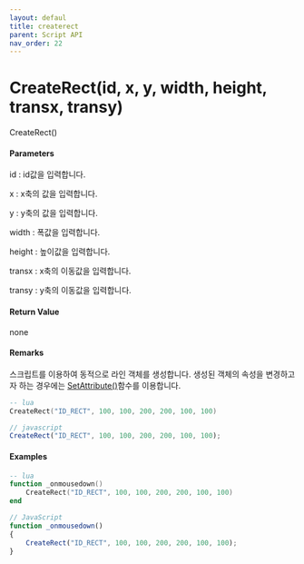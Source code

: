 ```yaml
---
layout: defaul
title: createrect
parent: Script API
nav_order: 22
---
```

# CreateRect\(id, x, y, width, height, transx, transy\)

CreateRect\(\)

#### Parameters

id : id값을 입력합니다.

x : x축의 값을 입력합니다.

y : y축의 값을 입력합니다.

width : 폭값을 입력합니다.

height : 높이값을 입력합니다.

transx : x축의 이동값을 입력합니다.

transy : y축의 이동값을 입력합니다.

#### Return Value

none

#### Remarks

스크립트를 이용하여 동적으로 라인 객체를 생성합니다. 생성된 객체의 속성을 변경하고자 하는 경우에는 [SetAttribute\(\)](https://expnuni.gitbooks.io/enuspace/content/ScriptAPI/SetAttribute.html)함수를 이용합니다.

```lua
-- lua
CreateRect("ID_RECT", 100, 100, 200, 200, 100, 100)
```

```js
// javascript
CreateRect("ID_RECT", 100, 100, 200, 200, 100, 100);
```

#### 

#### Examples

```lua
-- lua
function _onmousedown()
    CreateRect("ID_RECT", 100, 100, 200, 200, 100, 100)
end
```

```js
// JavaScript
function _onmousedown()
{    
    CreateRect("ID_RECT", 100, 100, 200, 200, 100, 100);
}
```



